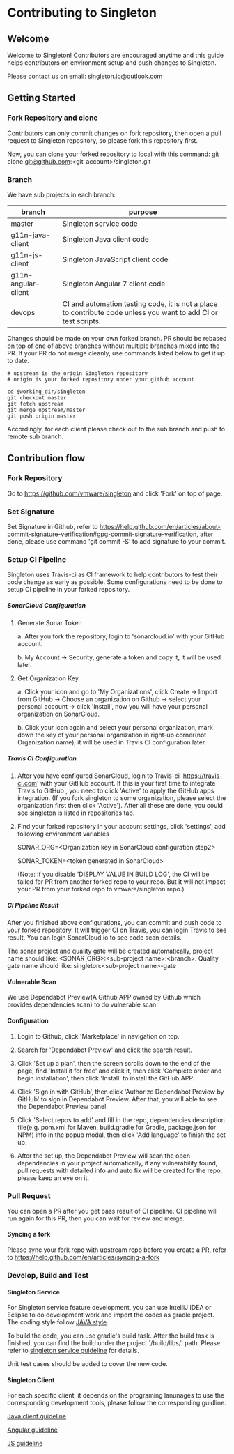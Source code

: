 # Contributing to Singleton

## Welcome

Welcome to Singleton! Contributors are encouraged anytime and this guide helps contributors on environment setup and push changes to Singleton.

Please contact us on email: singleton.io@outlook.com


## Getting Started

### Fork Repository and clone

Contributors can only commit changes on fork repository, then open a pull request to Singleton repository, so please fork this repository first.

Now, you can clone your forked repository to local with this command:
git clone git@github.com:<git_account>/singleton.git

### Branch

We have sub projects in each branch:

|   branch                | purpose                                                                                                         |
|-------------------------|-----------------------------------------------------------------------------------------------------------------|
|   master                | Singleton service code                                                                                          |
|   g11n-java-client      | Singleton Java client code                                                                                      |
|   g11n-js-client        | Singleton JavaScript client code                                                                                |
|   g11n-angular-client   | Singleton Angular 7 client code                                                                                 |
|   devops                | CI and automation testing code, it is not a place to contribute code unless you want to add CI or test scripts. |

Changes should be made on your own forked branch. PR should be rebased on top of one of above branches without multiple branches mixed into the PR. If your PR do not merge cleanly, use commands listed below to get it up to date.

```
# upstream is the origin Singleton repository
# origin is your forked repository under your github account

cd $working_dir/singleton
git checkout master
git fetch upstream
git merge upstream/master
git push origin master
```

Accordingly, for each client please check out to the sub branch and push to remote sub branch.


## Contribution flow

### Fork Repository

Go to https://github.com/vmware/singleton and click 'Fork' on top of page.

### Set Signature

Set Signature in Github, refer to https://help.github.com/en/articles/about-commit-signature-verification#gpg-commit-signature-verification, after done, please use command 'git commit -S' to add signature to your commit.

### Setup CI Pipeline
Singleton uses Travis-ci as CI framework to help contributors to test their code change as early as possible. Some configurations need to be done to setup CI pipeline in your forked repository.

##### SonarCloud Configuration

1. Generate Sonar Token

    a. After you fork the repository, login to 'sonarcloud.io' with your GitHub account.
    
    b. My Account -> Security, generate a token and copy it, it will be used later.
    
2. Get Organization Key

    a. Click your icon and go to 'My Organizations', click Create -> Import from GitHub -> Choose an organization on Github -> select your personal account -> click 'install', now you will have your personal organization on SonarCloud.

    b. Click your icon again and select your personal organization, mark down the key of your personal organization in right-up corner(not Organization name), it will be used in Travis CI configuration later.

##### Travis CI Configuration

1. After you have configured SonarCloud, login to Travis-ci 'https://travis-ci.com' with your GitHub account. If this is your first time to integrate Travis to GitHub , you need to click 'Active' to apply the GitHub apps integration. (If you fork singleton to some organization, please select the organization first then click 'Active'). After all these are done, you could see singleton is listed in repositories tab. 

2. Find your forked repository in your account settings, click 'settings', add following environment variables
    
    SONAR_ORG=\<Organization key in SonarCloud configuration step2\>
    
    SONAR_TOKEN=\<token generated in SonarCloud\>
    
    (Note: if you disable 'DISPLAY VALUE IN BUILD LOG', the CI will be failed for PR from another forked repo to your repo. But it will not impact your PR from your forked repo to vmware/singleton repo.)
    
##### CI Pipeline Result

After you finished above configurations, you can commit and push code to your forked repository. It will trigger CI on Travis, you can login Travis to see result. You can login SonarCloud.io to see code scan details.

The sonar project and quality gate will be created automatically, project name should like: <SONAR_ORG>:\<sub-project name\>:\<branch>. Quality gate name should like: singleton:\<sub-project name\>-gate

#### Vulnerable Scan

We use Dependabot Preview(A Github APP owned by Github which provides dependencies scan) to do vulnerable scan

#### Configuration

1. Login to Github, click 'Marketplace' in navigation on top.

2. Search for 'Dependabot Preview' and click the search result.

3. Click 'Set up a plan', then the screen scrolls down to the end of the page, find 'Install it for free' and click it, then click 'Complete order and begin installation', then click 'Install' to install the GitHub APP.

4. Click 'Sign in with GitHub', then click 'Authorize Dependabot Preview by GitHub' to sign in Dependabot Preview. After that, you will able to see the Dependabot Preview panel.

5. Click 'Select repos to add' and fill in the repo, dependencies description file(e.g. pom.xml for Maven, build.gradle for Gradle, package.json for NPM) info in the popup modal, then click 'Add language' to finish the set up.

6. After the set up, the Dependabot Preview will scan the open dependencies in your project automatically, if any vulnerability found, pull requests with detailed info and auto fix will be created for the repo, please keep an eye on it.

### Pull Request

You can open a PR after you get pass result of CI pipeline. CI pipeline will run again for this PR, then you can wait for review and merge.

#### Syncing a fork

Please sync your fork repo with upstream repo before you create a PR, refer to https://help.github.com/en/articles/syncing-a-fork

### Develop, Build and Test

#### Singleton Service

For Singleton service feature development, you can use IntelliJ IDEA or Eclipse to do development work and import the codes as gradle project. The coding style follow [JAVA style](https://petroware.no/javastyle.html).

To build the code, you can use gradle's build task. After the build task is finished, you can find the build under the project '/build/libs/' path. Please refer to [singleton service guideline](https://github.com/vmware/singleton/tree/master/g11n-ws/docs/developer_guide_service.md) for details.

Unit test cases should be added to cover the new code.

#### Singleton Client

For each specific client, it depends on the programing lanunages to use the corresponding development tools, please follow the corresponding guidline.

[Java client guideline](https://github.com/vmware/singleton/tree/master/g11n-ws/docs/developer_guide_javaclient.md)

[Angular  guideline](https://github.com/vmware/singleton/tree/master/g11n-ws/docs/developer_guide_angular.md)

[JS guideline](https://github.com/vmware/singleton/tree/master/g11n-ws/docs/developer_guide_js.md)
